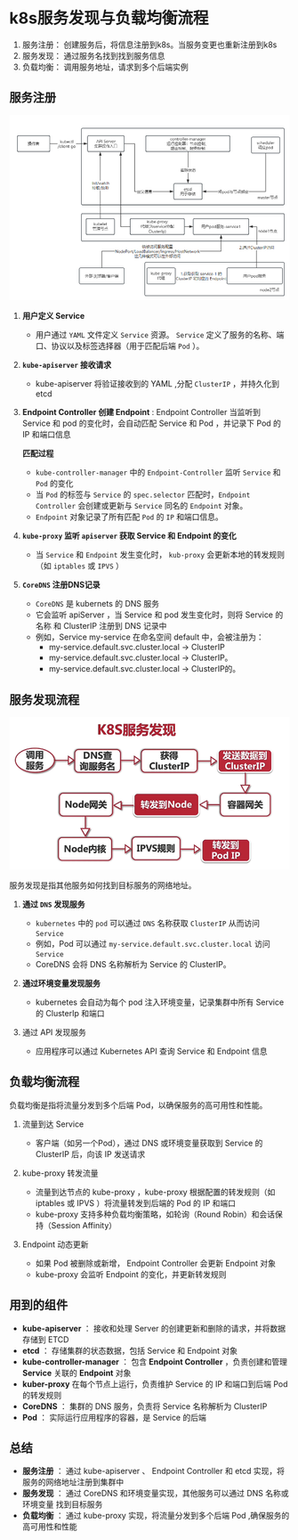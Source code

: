 
# k8s服务发现与负载均衡流程

1. 服务注册： 创建服务后，将信息注册到k8s。当服务变更也重新注册到k8s
2. 服务发现： 通过服务名找到找到服务信息
3. 负载均衡： 调用服务地址，请求到多个后端实例



## 服务注册

![alt text](image-37.png)

1. **用户定义 Service**
   
   - 用户通过 `YAML` 文件定义 `Service` 资源。 `Service` 定义了服务的名称、端口、协议以及标签选择器（用于匹配后端 `Pod` ）。
   
2. **`kube-apiserver` 接收请求**
   - kube-apiserver 将验证接收到的 YAML ,分配 `ClusterIP` ，并持久化到 etcd
3. **Endpoint Controller 创建 Endpoint** : 
   Endpoint Controller 当监听到 Service 和 pod 的变化时，会自动匹配 Service 和 Pod ，并记录下 Pod 的 IP 和端口信息

   **匹配过程**
   - `kube-controller-manager` 中的 `Endpoint-Controller` 监听 `Service` 和 `Pod` 的变化
   - 当 `Pod` 的标签与 `Service` 的 `spec.selector` 匹配时，`Endpoint Controller` 会创建或更新与 `Service` 同名的 `Endpoint` 对象。
   - `Endpoint` 对象记录了所有匹配 `Pod` 的 `IP` 和端口信息。
4. **`kube-proxy` 监听 `apiserver` 获取 Service 和 Endpoint 的变化**
   - 当 `Service` 和 `Endpoint` 发生变化时， `kub-proxy` 会更新本地的转发规则（如 `iptables` 或 `IPVS` ）

5. **`CoreDNS` 注册DNS记录**
   - `CoreDNS` 是 kubernets 的 DNS 服务
   - 它会监听 apiServer ，当 Service 和 pod 发生变化时，则将 Service 的名称 和 ClusterIP 注册到 DNS 记录中
   - 例如，Service my-service 在命名空间 default 中，会被注册为：
     - my-service.default.svc.cluster.local → ClusterIP
     - my-service.default.svc.cluster.local → ClusterIP。
     - my-service.default.svc.cluster.local → ClusterIP的。



## 服务发现流程


![alt text](image-38.png)

服务发现是指其他服务如何找到目标服务的网络地址。


1. **通过 `DNS` 发现服务**
   - `kubernetes` 中的 `pod` 可以通过 `DNS` 名称获取 `ClusterIP` 从而访问 `Service`
   - 例如，Pod 可以通过 `my-service.default.svc.cluster.local` 访问 `Service`
   - CoreDNS 会将 DNS 名称解析为 Service 的 ClusterIP。
2. **通过环境变量发现服务**
   - kubernetes 会自动为每个 pod 注入环境变量，记录集群中所有 Service 的 ClusterIp 和端口
  
3. 通过 API 发现服务
   
   - 应用程序可以通过 Kubernetes API 查询 Service 和 Endpoint 信息
   
## 负载均衡流程

负载均衡是指将流量分发到多个后端 Pod，以确保服务的高可用性和性能。






1. 流量到达 Service
   - 客户端（如另一个Pod），通过 DNS 或环境变量获取到 Service 的 ClusterIP 后，向该 IP 发送请求
   
2. kube-proxy 转发流量
   
   - 流量到达节点的 kube-proxy ，kube-proxy 根据配置的转发规则（如 iptables 或 IPVS ）将流量转发到后端的 Pod 的 IP 和端口
   - kube-proxy 支持多种负载均衡策略，如轮询（Round Robin）和会话保持（Session Affinity）

3. Endpoint 动态更新
   - 如果 Pod 被删除或新增， Endpoint Controller 会更新 Endpoint 对象
   - kube-proxy 会监听 Endpoint 的变化，并更新转发规则

## 用到的组件


- **kube-apiserver** ： 接收和处理 Server 的创建更新和删除的请求，并将数据存储到 ETCD
-  **etcd** ： 存储集群的状态数据，包括 Service 和 Endpoint 对象
-  **kube-controller-manager** ： 包含 **Endpoint Controller** ，负责创建和管理 **Service** 关联的 **Endpoint** 对象
-  **kuber-proxy** 在每个节点上运行，负责维护 Service 的 IP 和端口到后端 Pod 的转发规则
-  **CoreDNS** ： 集群的 DNS 服务，负责将 Service 名称解析为 ClusterIP
-  **Pod** ： 实际运行应用程序的容器，是 Service 的后端


## 总结

- **服务注册** ： 通过 kube-apiserver 、 Endpoint Controller 和 etcd 实现，将服务的网络地址注册到集群中
- **服务发现** ： 通过 CoreDNS 和环境变量实现，其他服务可以通过 DNS 名称或环境变量 找到目标服务
- **负载均衡** ： 通过 kube-proxy 实现，将流量分发到多个后端 Pod ,确保服务的高可用性和性能

